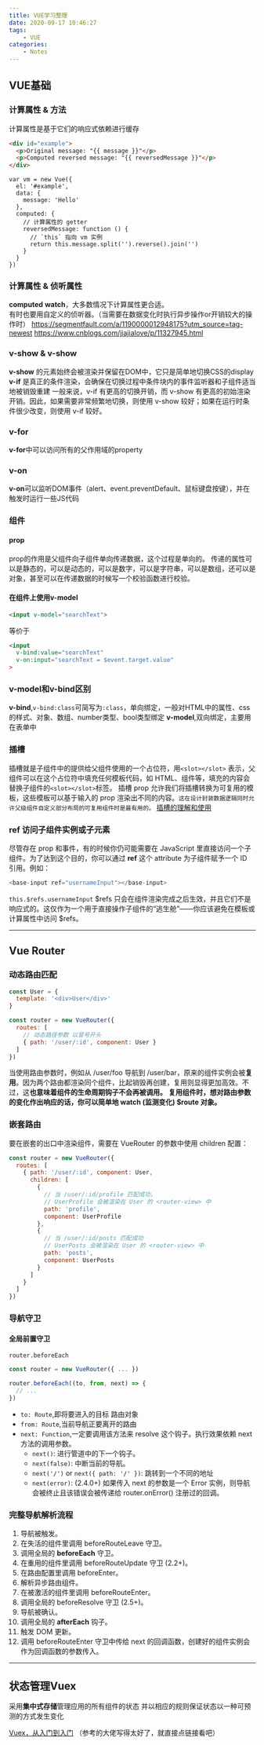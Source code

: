 ```yaml
---
title: VUE学习整理
date: 2020-09-17 10:46:27
tags:
    - VUE
categories:
    - Notes
---
```


## VUE基础

### 计算属性 & 方法
计算属性是基于它们的响应式依赖进行缓存
```HTML
<div id="example">
  <p>Original message: "{{ message }}"</p>
  <p>Computed reversed message: "{{ reversedMessage }}"</p>
</div>
```
```JS
var vm = new Vue({
  el: '#example',
  data: {
    message: 'Hello'
  },
  computed: {
    // 计算属性的 getter
    reversedMessage: function () {
      // `this` 指向 vm 实例
      return this.message.split('').reverse().join('')
    }
  }
})
```


### 计算属性 & 侦听属性
**computed**
**watch**，大多数情况下计算属性更合适。  
有时也要用自定义的侦听器。（当需要在数据变化时执行异步操作or开销较大的操作时）
https://segmentfault.com/a/1190000012948175?utm_source=tag-newest
https://www.cnblogs.com/jiajialove/p/11327945.html


### v-show & v-show
**v-show** 的元素始终会被渲染并保留在DOM中，它只是简单地切换CSS的display
**v-if** 是真正的条件渲染，会确保在切换过程中条件块内的事件监听器和子组件适当地被销毁重建
一般来说，v-if 有更高的切换开销，而 v-show 有更高的初始渲染开销。因此，如果需要非常频繁地切换，则使用 v-show 较好；如果在运行时条件很少改变，则使用 v-if 较好。

### v-for
  **v-for**中可以访问所有的父作用域的property


### v-on
  **v-on**可以监听DOM事件（alert、event.preventDefault、鼠标键盘按键），并在触发时运行一些JS代码


### 组件
#### prop
<!-- 在组件上注册的一些自定义 attribute   -->
prop的作用是父组件向子组件单向传递数据，这个过程是单向的。
传递的属性可以是静态的，可以是动态的，可以是数字，可以是字符串，可以是数组，还可以是对象，甚至可以在传递数据的时候写一个校验函数进行校验。
#### 在组件上使用v-model
```HTML
<input v-model="searchText">
```
等价于
```HTML
<input
  v-bind:value="searchText"
  v-on:input="searchText = $event.target.value"
>
```

### v-model和v-bind区别
**v-bind**,`v-bind:class`可简写为`:class`，单向绑定，一般对HTML中的属性、css的样式、对象、数组、number类型、bool类型绑定
**v-model**,双向绑定，主要用在表单中


### 插槽
插槽就是子组件中的提供给父组件使用的一个占位符，用`<slot></slot>` 表示，父组件可以在这个占位符中填充任何模板代码，如 HTML、组件等，填充的内容会替换子组件的`<slot></slot>`标签。
插槽 prop 允许我们将插槽转换为可复用的模板，这些模板可以基于输入的 prop 渲染出不同的内容。`这在设计封装数据逻辑同时允许父级组件自定义部分布局的可复用组件时是最有用的。`
[插槽的理解和使用](https://www.cnblogs.com/mandy-dyf/p/11528505.html)


### ref 访问子组件实例或子元素
尽管存在 prop 和事件，有的时候你仍可能需要在 JavaScript 里直接访问一个子组件。为了达到这个目的，你可以通过 **ref** 这个 attribute 为子组件赋予一个 ID 引用。例如：
```javascript
<base-input ref="usernameInput"></base-input>
```  
`this.$refs.usernameInput`
\$refs 只会在组件渲染完成之后生效，并且它们不是响应式的。这仅作为一个用于直接操作子组件的“逃生舱”——你应该避免在模板或计算属性中访问 $refs。


---
## Vue Router
### 动态路由匹配
```javascript
const User = {
  template: '<div>User</div>'
}

const router = new VueRouter({
  routes: [
    // 动态路径参数 以冒号开头
    { path: '/user/:id', component: User }
  ]
})
```
当使用路由参数时，例如从 /user/foo 导航到 /user/bar，原来的组件实例会被**复用**。因为两个路由都渲染同个组件，比起销毁再创建，复用则显得更加高效。不过，这**也意味着组件的生命周期钩子不会再被调用。**
**复用组件时，想对路由参数的变化作出响应的话，你可以简单地 watch (监测变化) $route 对象。**

### 嵌套路由
要在嵌套的出口中渲染组件，需要在 VueRouter 的参数中使用 children 配置：  
```javascript
const router = new VueRouter({
  routes: [
    { path: '/user/:id', component: User,
      children: [
        {
          // 当 /user/:id/profile 匹配成功，
          // UserProfile 会被渲染在 User 的 <router-view> 中
          path: 'profile',
          component: UserProfile
        },
        {
          // 当 /user/:id/posts 匹配成功
          // UserPosts 会被渲染在 User 的 <router-view> 中
          path: 'posts',
          component: UserPosts
        }
      ]
    }
  ]
})
```


### 导航守卫

#### 全局前置守卫
`router.beforeEach`
```javascript
const router = new VueRouter({ ... })

router.beforeEach((to, from, next) => {
  // ...
})
```
+ `to: Route`,即将要进入的目标 路由对象
+ `from: Route`,当前导航正要离开的路由
+ `next: Function`,一定要调用该方法来 resolve 这个钩子。执行效果依赖 next 方法的调用参数。
  + `next()`: 进行管道中的下一个钩子。
  + `next(false)`: 中断当前的导航。
  + `next('/')` or `next({ path: '/' })`: 跳转到一个不同的地址
  + `next(error)`: (2.4.0+) 如果传入 next 的参数是一个 Error 实例，则导航会被终止且该错误会被传递给 router.onError() 注册过的回调。

### 完整导航解析流程
1. 导航被触发。
2. 在失活的组件里调用 beforeRouteLeave 守卫。
3. 调用全局的 **beforeEach** 守卫。
4. 在重用的组件里调用 beforeRouteUpdate 守卫 (2.2+)。
5. 在路由配置里调用 beforeEnter。
6. 解析异步路由组件。
6. 在被激活的组件里调用 beforeRouteEnter。
7. 调用全局的 beforeResolve 守卫 (2.5+)。
8. 导航被确认。
7. 调用全局的 **afterEach** 钩子。
8. 触发 DOM 更新。
9. 调用 beforeRouteEnter 守卫中传给 next 的回调函数，创建好的组件实例会作为回调函数的参数传入。


---
## 状态管理Vuex
采用**集中式存储**管理应用的所有组件的状态
并以相应的规则保证状态以一种可预测的方式发生变化

[Vuex，从入门到入门](https://zhuanlan.zhihu.com/p/24357762)
（参考的大佬写得太好了，就直接点链接看吧）
